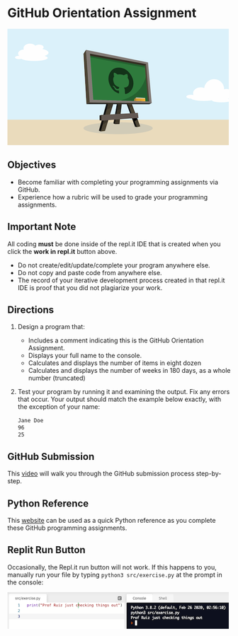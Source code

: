 # GitHub Orientation Assignment
![](assets/github-classroom.png)

## Objectives
- Become familiar with completing your programming assignments via GitHub.
- Experience how a rubric will be used to grade your programming assignments.

## Important Note
All coding **must** be done inside of the repl.it IDE that is created when you click the **work in repl.it** button above. 
- Do not create/edit/update/complete your program anywhere else.
- Do not copy and paste code from anywhere else.
- The record of your iterative development process created in that repl.it IDE is proof that you did not plagiarize your work. 

## Directions
1. Design a program that:
    - Includes a comment indicating this is the GitHub Orientation Assignment.
    - Displays your full name to the console.
    - Calculates and displays the number of items in eight dozen
    - Calculates and displays the number of weeks in 180 days, as a whole number (truncated)   
2. Test your program by running it and examining the output. Fix any errors that occur. Your output should match the example below exactly, with the exception of your name:

    ```console
    Jane Doe
    96
    25
    ```

## GitHub Submission
This [video](https://youtu.be/gdc-SYhRFCM) will walk you through the GitHub submission process step-by-step. 

## Python Reference
This [website](https://cs-1400.github.io/) can be used as a quick Python reference as you complete these GitHub programming assignments.

## Replit Run Button 
Occasionally, the Repl.it run button will not work. If this happens to you, manually run your file by typing `python3 src/exercise.py` at the prompt in the console:

![](assets/manual-execution.png)

